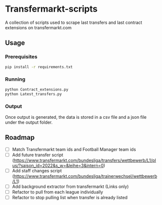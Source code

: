 # Transfermarkt-scripts

A collection of scripts used to scrape last transfers and last contract extensions on transfermarkt.com
## Usage
### Prerequisites
```bash
pip install -r requirements.txt
```
### Running
```bash
python Contract_extensions.py
python Latest_transfers.py
```
### Output
Once output is generated, the data is stored in a csv file and a json file under the output folder. 

## Roadmap
- [ ] Match Transfermarkt team ids and Football Manager team ids
- [ ] Add future transfer script (https://www.transfermarkt.com/bundesliga/transfers/wettbewerb/L1/plus/?saison_id=2022&s_w=&leihe=3&intern=0)
- [ ] Add staff changes script (https://www.transfermarkt.com/bundesliga/trainerwechsel/wettbewerb/L1)
- [ ] Add background extractor from transfermarkt (Links only)
- [ ] Refactor to pull from each league individually
- [ ] Refactor to stop pulling list when transfer is already listed
